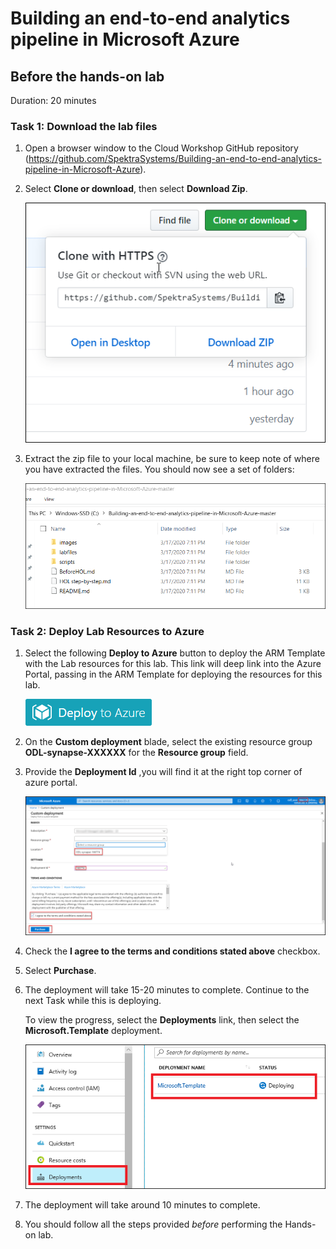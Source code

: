 # Building an end-to-end analytics pipeline in Microsoft Azure

## Before the hands-on lab

Duration: 20 minutes

### Task 1: Download the lab files

1. Open a browser window to the Cloud Workshop GitHub repository (<https://github.com/SpektraSystems/Building-an-end-to-end-analytics-pipeline-in-Microsoft-Azure>).

2. Select **Clone or download**, then select **Download Zip**.

    ![Download Zip from Github repository.](images/labfiles-clone.png)

3. Extract the zip file to your local machine, be sure to keep note of where you have extracted the files. You should now see a set of folders:

    ![Windows Explorer showing the extracted files.](images/labfiles-c.png)

### Task 2: Deploy Lab Resources to Azure

1. Select the following **Deploy to Azure** button to deploy the ARM Template with the Lab resources for this lab. This link will deep link into the Azure Portal, passing in the ARM Template for deploying the resources for this lab.

    [![Deploy to Azure button.](images/azure-deploy-button-small.png "Deploy to Azure")](https://portal.azure.com/#create/Microsoft.Template/uri/https%3A%2F%2Fraw.githubusercontent.com%2FSpektraSystems%2FBuilding-an-end-to-end-analytics-pipeline-in-Microsoft-Azure%2Fmaster%2Fscripts%2Ftemplate.json)

2. On the **Custom deployment** blade, select the existing resource group **ODL-synapse-XXXXXX** for the **Resource group** field.

3. Provide the **Deployment Id** ,you will find it at the right top corner of azure portal.

    ![Deployment Id.](images/deployment-id.png)

4. Check the **I agree to the terms and conditions stated above** checkbox.

5. Select **Purchase**.

6. The deployment will take 15-20 minutes to complete. Continue to the next Task while this is deploying.

    To view the progress, select the **Deployments** link, then select the **Microsoft.Template** deployment.

    ![View template deployment status.](images/deployment-status.png)

7. The deployment will take around 10 minutes to complete.

8. You should follow all the steps provided *before* performing the Hands-on lab.
